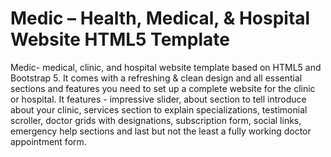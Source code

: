 # Medic – Health, Medical, & Hospital Website HTML5 Template
Medic- medical, clinic, and hospital website template based on HTML5 and Bootstrap 5. It comes with a refreshing & clean design and all essential sections and features you need to set up a complete website for the clinic or hospital. It features - impressive slider, about section to tell introduce about your clinic, services section to explain specializations, testimonial scroller, doctor grids with designations, subscription form, social links, emergency help sections and last but not the least a fully working doctor appointment form.

